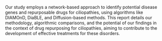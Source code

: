 Our study employs a network-based approach to identify potential disease genes and repurposable drugs for ciliopathies, using algorithms like DIAMOnD, DiaBLE, and Diffusion-based methods. This report details our methodology, algorithmic comparisons, and the potential of our findings in the context of drug repurposing for ciliopathies, aiming to contribute to the development of effective treatments for these disorders.
